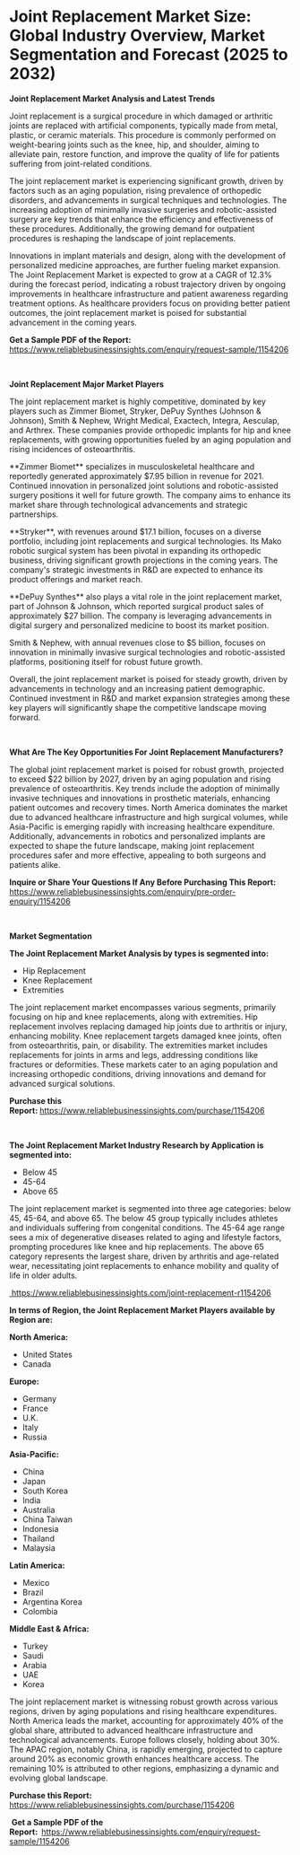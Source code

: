 <p><h1>Joint Replacement Market Size: Global Industry Overview, Market Segmentation and Forecast (2025 to 2032)</h1></p><p><strong>Joint Replacement Market Analysis and Latest Trends</strong></p>
<p><p>Joint replacement is a surgical procedure in which damaged or arthritic joints are replaced with artificial components, typically made from metal, plastic, or ceramic materials. This procedure is commonly performed on weight-bearing joints such as the knee, hip, and shoulder, aiming to alleviate pain, restore function, and improve the quality of life for patients suffering from joint-related conditions.</p><p>The joint replacement market is experiencing significant growth, driven by factors such as an aging population, rising prevalence of orthopedic disorders, and advancements in surgical techniques and technologies. The increasing adoption of minimally invasive surgeries and robotic-assisted surgery are key trends that enhance the efficiency and effectiveness of these procedures. Additionally, the growing demand for outpatient procedures is reshaping the landscape of joint replacements.</p><p>Innovations in implant materials and design, along with the development of personalized medicine approaches, are further fueling market expansion. The Joint Replacement Market is expected to grow at a CAGR of 12.3% during the forecast period, indicating a robust trajectory driven by ongoing improvements in healthcare infrastructure and patient awareness regarding treatment options. As healthcare providers focus on providing better patient outcomes, the joint replacement market is poised for substantial advancement in the coming years.</p></p>
<p><strong>Get a Sample PDF of the Report:&nbsp;</strong> <a href="https://www.reliablebusinessinsights.com/enquiry/request-sample/1154206?utm_campaign=2820&utm_medium=2&utm_source=Github&utm_content=ia&utm_term=13042025&utm_id=joint-replacement">https://www.reliablebusinessinsights.com/enquiry/request-sample/1154206</a></p>
<p>&nbsp;</p>
<p><strong>Joint Replacement Major Market Players</strong></p>
<p><p>The joint replacement market is highly competitive, dominated by key players such as Zimmer Biomet, Stryker, DePuy Synthes (Johnson & Johnson), Smith & Nephew, Wright Medical, Exactech, Integra, Aesculap, and Arthrex. These companies provide orthopedic implants for hip and knee replacements, with growing opportunities fueled by an aging population and rising incidences of osteoarthritis.</p><p>**Zimmer Biomet** specializes in musculoskeletal healthcare and reportedly generated approximately $7.95 billion in revenue for 2021. Continued innovation in personalized joint solutions and robotic-assisted surgery positions it well for future growth. The company aims to enhance its market share through technological advancements and strategic partnerships.</p><p>**Stryker**, with revenues around $17.1 billion, focuses on a diverse portfolio, including joint replacements and surgical technologies. Its Mako robotic surgical system has been pivotal in expanding its orthopedic business, driving significant growth projections in the coming years. The company's strategic investments in R&D are expected to enhance its product offerings and market reach.</p><p>**DePuy Synthes** also plays a vital role in the joint replacement market, part of Johnson & Johnson, which reported surgical product sales of approximately $27 billion. The company is leveraging advancements in digital surgery and personalized medicine to boost its market position.</p><p>Smith & Nephew, with annual revenues close to $5 billion, focuses on innovation in minimally invasive surgical technologies and robotic-assisted platforms, positioning itself for robust future growth.</p><p>Overall, the joint replacement market is poised for steady growth, driven by advancements in technology and an increasing patient demographic. Continued investment in R&D and market expansion strategies among these key players will significantly shape the competitive landscape moving forward.</p></p>
<p>&nbsp;</p>
<p><strong>What Are The Key Opportunities For Joint Replacement Manufacturers?</strong></p>
<p><p>The global joint replacement market is poised for robust growth, projected to exceed $22 billion by 2027, driven by an aging population and rising prevalence of osteoarthritis. Key trends include the adoption of minimally invasive techniques and innovations in prosthetic materials, enhancing patient outcomes and recovery times. North America dominates the market due to advanced healthcare infrastructure and high surgical volumes, while Asia-Pacific is emerging rapidly with increasing healthcare expenditure. Additionally, advancements in robotics and personalized implants are expected to shape the future landscape, making joint replacement procedures safer and more effective, appealing to both surgeons and patients alike.</p></p>
<p><strong>Inquire or Share Your Questions If Any Before Purchasing This Report:</strong> <a href="https://www.reliablebusinessinsights.com/enquiry/pre-order-enquiry/1154206?utm_campaign=2820&utm_medium=2&utm_source=Github&utm_content=ia&utm_term=13042025&utm_id=joint-replacement">https://www.reliablebusinessinsights.com/enquiry/pre-order-enquiry/1154206</a></p>
<p>&nbsp;</p>
<p><strong>Market Segmentation</strong></p>
<p><strong>The Joint Replacement Market Analysis by types is segmented into:</strong></p>
<p><ul><li>Hip Replacement</li><li>Knee Replacement</li><li>Extremities</li></ul></p>
<p><p>The joint replacement market encompasses various segments, primarily focusing on hip and knee replacements, along with extremities. Hip replacement involves replacing damaged hip joints due to arthritis or injury, enhancing mobility. Knee replacement targets damaged knee joints, often from osteoarthritis, pain, or disability. The extremities market includes replacements for joints in arms and legs, addressing conditions like fractures or deformities. These markets cater to an aging population and increasing orthopedic conditions, driving innovations and demand for advanced surgical solutions.</p></p>
<p><strong>Purchase this Report:&nbsp;</strong><a href="https://www.reliablebusinessinsights.com/purchase/1154206?utm_campaign=2820&utm_medium=2&utm_source=Github&utm_content=ia&utm_term=13042025&utm_id=joint-replacement">https://www.reliablebusinessinsights.com/purchase/1154206</a></p>
<p>&nbsp;</p>
<p><strong>The Joint Replacement Market Industry Research by Application is segmented into:</strong></p>
<p><ul><li>Below 45</li><li>45-64</li><li>Above 65</li></ul></p>
<p><p>The joint replacement market is segmented into three age categories: below 45, 45-64, and above 65. The below 45 group typically includes athletes and individuals suffering from congenital conditions. The 45-64 age range sees a mix of degenerative diseases related to aging and lifestyle factors, prompting procedures like knee and hip replacements. The above 65 category represents the largest share, driven by arthritis and age-related wear, necessitating joint replacements to enhance mobility and quality of life in older adults.</p></p>
<p><a href="https://www.reliablebusinessinsights.com/joint-replacement-r1154206?utm_campaign=2820&utm_medium=2&utm_source=Github&utm_content=ia&utm_term=13042025&utm_id=joint-replacement">&nbsp;https://www.reliablebusinessinsights.com/joint-replacement-r1154206</a></p>
<p><strong>In terms of Region, the Joint Replacement Market Players available by Region are:</strong></p>
<p>
    <p> <strong> North America: </strong>
        <ul>
            <li>United States</li>
            <li>Canada</li>
        </ul>
        </p> 
    <p> <strong> Europe: </strong>
        <ul>
            <li>Germany</li>
            <li>France</li>
            <li>U.K.</li>
            <li>Italy</li>
            <li>Russia</li>
        </ul>
        </p> 
    <p> <strong> Asia-Pacific: </strong>
        <ul>
            <li>China</li>
            <li>Japan</li>
            <li>South Korea</li>
            <li>India</li>
            <li>Australia</li>
            <li>China Taiwan</li>
            <li>Indonesia</li>
            <li>Thailand</li>
            <li>Malaysia</li>
        </ul>
        </p> 
    <p> <strong> Latin America: </strong>
        <ul>
            <li>Mexico</li>
            <li>Brazil</li>
            <li>Argentina Korea</li>
            <li>Colombia</li>
        </ul>
        </p> 
    <p> <strong> Middle East & Africa: </strong>
        <ul>
            <li>Turkey</li>
            <li>Saudi</li>
            <li>Arabia</li>
            <li>UAE</li>
            <li>Korea</li>
        </ul>
    </p>
    </p>
<p><p>The joint replacement market is witnessing robust growth across various regions, driven by aging populations and rising healthcare expenditures. North America leads the market, accounting for approximately 40% of the global share, attributed to advanced healthcare infrastructure and technological advancements. Europe follows closely, holding about 30%. The APAC region, notably China, is rapidly emerging, projected to capture around 20% as economic growth enhances healthcare access. The remaining 10% is attributed to other regions, emphasizing a dynamic and evolving global landscape.</p></p>
<p><strong>Purchase this Report: </strong><a href="https://www.reliablebusinessinsights.com/purchase/1154206?utm_campaign=2820&utm_medium=2&utm_source=Github&utm_content=ia&utm_term=13042025&utm_id=joint-replacement">https://www.reliablebusinessinsights.com/purchase/1154206</a></p>
<p>&nbsp;<strong>Get a Sample PDF of the Report:&nbsp;&nbsp;</strong><a href="https://www.reliablebusinessinsights.com/enquiry/request-sample/1154206?utm_campaign=2820&utm_medium=2&utm_source=Github&utm_content=ia&utm_term=13042025&utm_id=joint-replacement">https://www.reliablebusinessinsights.com/enquiry/request-sample/1154206</a></p>
<p><strong></strong></p>
<p><p></p><p></p><p></p></p>